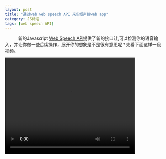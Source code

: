 ```yaml
---
layout: post
title: "通过web web speech API 来实现声控web app"
category: JS标准
tags: [web speech API]
---
```

　　　新的Javascript [Web Speech API](https://dvcs.w3.org/hg/speech-api/raw-file/tip/speechapi.html 'web speech API')提供了新的接口让,可以检测你的语音输入，并让你做一些后续操作，展开你的想象是不是很有意思呢？先看下面这样一段视频。

<video width="420" height="310" controls>
  <source src="http://mrbackkomspace.u.qiniudn.com/Web%20Speech%20API%20Demonstration.mp4" type="video/mp4">
  Your browser does not support the video tag.
</video>
